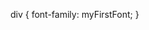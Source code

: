 div {
  font-family: myFirstFont;
}
<!DOCTYPE html>
<html>
<head>
  <style>
    @font-face {
      font-family: myFirstFont;
      /* Add font source here */
    }
<div class="header">
  <h1>Ask Immigration Wizard</h1>
  <p>Hello world!p>
    <p>I am </p>
</div>
